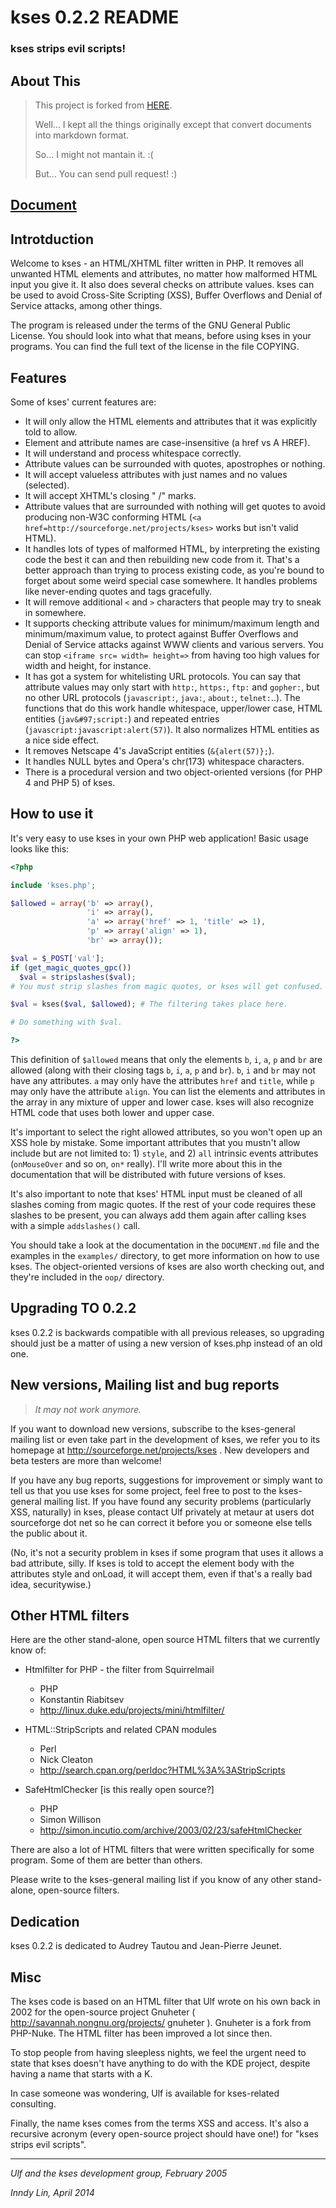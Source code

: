 kses 0.2.2 README
=================

### kses strips evil scripts!


## About This


> This project is forked from [HERE](http://sourceforge.net/projects/kses/).
> 
> Well... I kept all the things originally except that convert documents into markdown format.
>
> So... I might not mantain it. :(
> 
> But... You can send pull request! :)


## [Document](./DOCUMENT.md)


## Introtduction


Welcome to kses - an HTML/XHTML filter written in PHP. It removes all unwanted
HTML elements and attributes, no matter how malformed HTML input you give it.
It also does several checks on attribute values. kses can be used to avoid
Cross-Site Scripting (XSS), Buffer Overflows and Denial of Service attacks,
among other things.

The program is released under the terms of the GNU General Public License. You
should look into what that means, before using kses in your programs. You can
find the full text of the license in the file COPYING.


## Features


Some of kses' current features are:

* It will only allow the HTML elements and attributes that it was explicitly
told to allow.
* Element and attribute names are case-insensitive (a href vs A HREF).
* It will understand and process whitespace correctly.
* Attribute values can be surrounded with quotes, apostrophes or nothing.
* It will accept valueless attributes with just names and no values (selected).
* It will accept XHTML's closing " /" marks.
* Attribute values that are surrounded with nothing will get quotes to avoid
producing non-W3C conforming HTML
(`<a href=http://sourceforge.net/projects/kses>` works but isn't valid HTML).
* It handles lots of types of malformed HTML, by interpreting the existing
code the best it can and then rebuilding new code from it. That's a better
approach than trying to process existing code, as you're bound to forget about
some weird special case somewhere. It handles problems like never-ending
quotes and tags gracefully.
* It will remove additional `<` and `>` characters that people may try to
sneak in somewhere.
* It supports checking attribute values for minimum/maximum length and
minimum/maximum value, to protect against Buffer Overflows and Denial of
Service attacks against WWW clients and various servers. You can stop
`<iframe src= width= height=>` from having too high values for width and height,
for instance.
* It has got a system for whitelisting URL protocols. You can say that
attribute values may only start with `http:`, `https:`, `ftp:` and `gopher:`, but no
other URL protocols (`javascript:`, `java:`, `about:`, `telnet:`..). The functions that
do this work handle whitespace, upper/lower case, HTML entities
(`jav&#97;script:`) and repeated entries (`javascript:javascript:alert(57)`).
It also normalizes HTML entities as a nice side effect.
* It removes Netscape 4's JavaScript entities (`&{alert(57)};`).
* It handles NULL bytes and Opera's chr(173) whitespace characters.
* There is a procedural version and two object-oriented versions (for PHP 4
  and PHP 5) of kses.


## How to use it


It's very easy to use kses in your own PHP web application! Basic usage looks
like this:


```php
<?php

include 'kses.php';

$allowed = array('b' => array(),
                 'i' => array(),
                 'a' => array('href' => 1, 'title' => 1),
                 'p' => array('align' => 1),
                 'br' => array());

$val = $_POST['val'];
if (get_magic_quotes_gpc())
  $val = stripslashes($val);
# You must strip slashes from magic quotes, or kses will get confused.

$val = kses($val, $allowed); # The filtering takes place here.

# Do something with $val.

?>
```


This definition of `$allowed` means that only the elements `b`, `i`, `a`, `p` 
and `br` are allowed (along with their closing tags `b`, `i`, `a`, `p` and 
`br`). `b`, `i` and `br` may not have any attributes. `a` may only have the 
attributes `href` and `title`, while `p` may only have the attribute `align`. 
You can list the elements and attributes in the array in any mixture of upper 
and lower case. kses will also recognize HTML code that uses both lower and 
upper case.

It's important to select the right allowed attributes, so you won't open up
an XSS hole by mistake. Some important attributes that you mustn't allow
include but are not limited to: 1) `style`, and 2) `all` intrinsic events
attributes (`onMouseOver` and so on, `on*` really). I'll write more about this in
the documentation that will be distributed with future versions of kses.

It's also important to note that kses' HTML input must be cleaned of all
slashes coming from magic quotes. If the rest of your code requires these
slashes to be present, you can always add them again after calling kses with
a simple `addslashes()` call.

You should take a look at the documentation in the `DOCUMENT.md` file and the
examples in the `examples/` directory, to get more information on how to use
kses. The object-oriented versions of kses are also worth checking out, and
they're included in the `oop/` directory.


## Upgrading TO 0.2.2


kses 0.2.2 is backwards compatible with all previous releases, so upgrading
should just be a matter of using a new version of kses.php instead of an old
one.


## New versions, Mailing list and bug reports


> *It may not work anymore.*

If you want to download new versions, subscribe to the kses-general mailing
list or even take part in the development of kses, we refer you to its
homepage at  http://sourceforge.net/projects/kses . New developers and beta
testers are more than welcome!

If you have any bug reports, suggestions for improvement or simply want to tell
us that you use kses for some project, feel free to post to the kses-general
mailing list. If you have found any security problems (particularly XSS,
naturally) in kses, please contact Ulf privately at  metaur at users dot
sourceforge dot net  so he can correct it before you or someone else tells the
public about it.

(No, it's not a security problem in kses if some program that uses it allows a
bad attribute, silly. If kses is told to accept the element body with the
attributes style and onLoad, it will accept them, even if that's a really bad
idea, securitywise.)


## Other HTML filters


Here are the other stand-alone, open source HTML filters that we currently know
of:

* Htmlfilter for PHP - the filter from Squirrelmail
  * PHP
  * Konstantin Riabitsev
  * http://linux.duke.edu/projects/mini/htmlfilter/

* HTML::StripScripts and related CPAN modules
  * Perl
  * Nick Cleaton
  * http://search.cpan.org/perldoc?HTML%3A%3AStripScripts

* SafeHtmlChecker [is this really open source?]
  * PHP
  * Simon Willison
  * http://simon.incutio.com/archive/2003/02/23/safeHtmlChecker

There are also a lot of HTML filters that were written specifically for some
program. Some of them are better than others.

Please write to the kses-general mailing list if you know of any other
stand-alone, open-source filters.


## Dedication


kses 0.2.2 is dedicated to Audrey Tautou and Jean-Pierre Jeunet.


## Misc


The kses code is based on an HTML filter that Ulf wrote on his own back in 2002
for the open-source project Gnuheter ( http://savannah.nongnu.org/projects/
gnuheter ). Gnuheter is a fork from PHP-Nuke. The HTML filter has been
improved a lot since then.

To stop people from having sleepless nights, we feel the urgent need to state
that kses doesn't have anything to do with the KDE project, despite having a
name that starts with a K.

In case someone was wondering, Ulf is available for kses-related consulting.

Finally, the name kses comes from the terms XSS and access. It's also a
recursive acronym (every open-source project should have one!) for "kses
strips evil scripts".


---
*Ulf and the kses development group, February 2005*

*Inndy Lin, April 2014*
